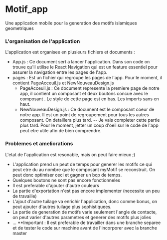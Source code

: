# Motif_app
Une application mobile pour la generation des motifs islamiques geometriques

### L'organisation de l'application

L'application est organisee en plusieurs fichiers et documents :

* App.js : Ce document sert a lancer l'application. Dans son code on trouve qu'il utilise le React Navigation qui est un feature essentiel pour assurer la navigation entre les pages de l'app.
* pages : Est un fichier qui regroupe les pages de l'app. Pour le moment, il contient PageAcceuil.js et NewNouveauDesign.js
  * PageAcceuil.js : Ce document represente la premiere page de notre app, il contient un composant <Logo/> et deux boutons concue avec le composant <TouchableOpacity>. Le style de cette page est en bas. Les imports sans en haut.
  * NewNouveauDesign.js : Ce document est le composant coeur de notre app. Il est un point de regroupement pour tous les autres composant. On detaillera plus tard.
-- Je vais completer cette partie plus tard. Pour le moment, jetter un coup d'oeil sur le code de l'app peut etre utile afin de bien comprendre. 

### Problemes et ameliorations
  L'etat de l'application est resonable, mais on peut faire mieux ;)
  * L'application prend un peut de temps pour generer les motifs ce qui peut etre du au nombre que le composant myMotif se reconstruit. On peut donc optimiser ceci et gagner un bcp de temps. 
  * Quelques boutons ne sont pas encore fonctionneles
  * Il est preferable d'ajouter d'autre couleurs 
  * La partie d'exportation n'est pas encore implementer (necessite un peu de travaille)
  * L'ajout d'autre tuilage va enrichir l'application, donc comme bonus, on peut ajouter d'autres tuilage plus sophistiquees.
  * La partie de generation de motifs varie seulement l'angle de contacte, on peut varier d'autres parametres et generer des motifs plus jolies
  * ...
**Important : 
 Il est preferable de travailler dans une branche separee et de tester le code sur machine avant de l'incorporer avec la branche master 
